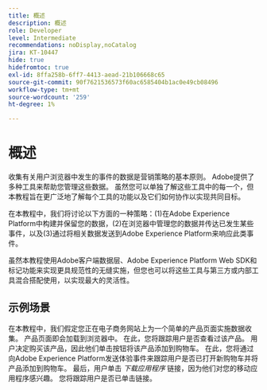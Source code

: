 ```yaml
---
title: 概述
description: 概述
role: Developer
level: Intermediate
recommendations: noDisplay,noCatalog
jira: KT-10447
hide: true
hidefromtoc: true
exl-id: 8ffa258b-6ff7-4413-aead-21b106668c65
source-git-commit: 90f7621536573f60ac6585404b1ac0e49cb08496
workflow-type: tm+mt
source-wordcount: '259'
ht-degree: 1%

---
```


# 概述

收集有关用户浏览器中发生的事件的数据是营销策略的基本原则。 Adobe提供了多种工具来帮助您管理这些数据。 虽然您可以单独了解这些工具中的每一个，但本教程旨在更广泛地了解每个工具的功能以及它们如何协作以实现共同目标。

在本教程中，我们将讨论以下方面的一种策略：(1)在Adobe Experience Platform中构建并保留您的数据，(2)在浏览器中管理您的数据并传达已发生某些事件，以及(3)通过将相关数据发送到Adobe Experience Platform来响应此类事件。

虽然本教程使用Adobe客户端数据层、Adobe Experience Platform Web SDK和标记功能来实现更具规范性的无缝实施，但您也可以将这些工具与第三方或内部工具混合搭配使用，以实现最大的灵活性。

## 示例场景

在本教程中，我们假定您正在电子商务网站上为一个简单的产品页面实施数据收集。 产品页面即会加载到浏览器中。 在此，您将跟踪用户是否查看过该产品。 用户决定购买该产品，因此他们单击按钮将该产品添加到购物车。 在此，您将通过向Adobe Experience Platform发送体验事件来跟踪用户是否已打开新购物车并将产品添加到购物车。 最后，用户单击 _下载应用程序_ 链接，因为他们对您的移动应用程序感兴趣。 您将跟踪用户是否已单击链接。
